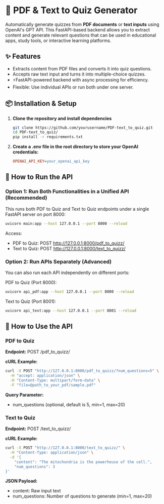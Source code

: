 # 📄 PDF & Text to Quiz Generator

Automatically generate quizzes from **PDF documents** or **text inputs** using OpenAI's GPT API. This FastAPI-based backend allows you to extract content and generate relevant questions that can be used in educational apps, study tools, or interactive learning platforms.

## ✨ Features

- Extracts content from PDF files and converts it into quiz questions.
- Accepts raw text input and turns it into multiple-choice quizzes.
- ⚡FastAPI-powered backend with async processing for efficiency.
- Flexible: Use individual APIs or run both under one server.


## 📦 Installation & Setup

1. **Clone the repository and install dependencies**
   ```bash
   git clone https://github.com/yourusername/PDF-text_to_quiz.git
   cd PDF-text_to_quiz/
   pip install -r requirements.txt
   ```

2. **Create a .env file in the root directory to store your OpenAI credentials:**
   ```ini
   OPENAI_API_KEY=your_openai_api_key
   ```

## 🚀 How to Run the API

### Option 1: Run Both Functionalities in a Unified API (Recommended)
This runs both PDF to Quiz and Text to Quiz endpoints under a single FastAPI server on port 8000:

```bash
uvicorn main:app --host 127.0.0.1 --port 8000 --reload
```

Access:
- PDF to Quiz: POST http://127.0.0.1:8000/pdf_to_quizz/
- Text to Quiz: POST http://127.0.0.1:8000/text_to_quizz/

### Option 2: Run APIs Separately (Advanced)
You can also run each API independently on different ports:

PDF to Quiz (Port 8000):
```bash
uvicorn api_pdf:app --host 127.0.0.1 --port 8000 --reload
```

Text to Quiz (Port 8001):
```bash
uvicorn api_text:app --host 127.0.0.1 --port 8001 --reload
```

## 🧪 How to Use the API

### PDF to Quiz
**Endpoint:**
POST /pdf_to_quizz/

**cURL Example:**
```bash
curl -X POST "http://127.0.0.1:8000/pdf_to_quizz/?num_questions=5" \
  -H "accept: application/json" \
  -H "Content-Type: multipart/form-data" \
  -F "file=@path_to_your_pdf/sample.pdf"
```

**Query Parameter:**
- num_questions (optional, default is 5, min=1, max=20)

### Text to Quiz
**Endpoint:**
POST /text_to_quizz/

**cURL Example:**
```bash
curl -X POST "http://127.0.0.1:8000/text_to_quizz/" \
  -H "Content-Type: application/json" \
  -d '{
    "content": "The mitochondria is the powerhouse of the cell.",
    "num_questions": 3
}'
```

**JSON Payload:**
- content: Raw input text
- num_questions: Number of questions to generate (min=1, max=20)